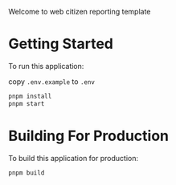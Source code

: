 Welcome to web citizen reporting template

# Getting Started

To run this application:

copy `.env.example` to `.env`

```bash
pnpm install
pnpm start
```

# Building For Production

To build this application for production:

```bash
pnpm build
```
